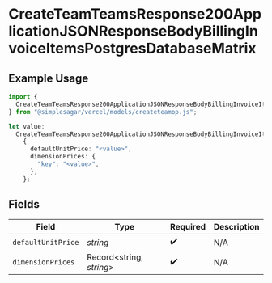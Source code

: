 # CreateTeamTeamsResponse200ApplicationJSONResponseBodyBillingInvoiceItemsPostgresDatabaseMatrix

## Example Usage

```typescript
import {
  CreateTeamTeamsResponse200ApplicationJSONResponseBodyBillingInvoiceItemsPostgresDatabaseMatrix,
} from "@simplesagar/vercel/models/createteamop.js";

let value:
  CreateTeamTeamsResponse200ApplicationJSONResponseBodyBillingInvoiceItemsPostgresDatabaseMatrix =
    {
      defaultUnitPrice: "<value>",
      dimensionPrices: {
        "key": "<value>",
      },
    };
```

## Fields

| Field                    | Type                     | Required                 | Description              |
| ------------------------ | ------------------------ | ------------------------ | ------------------------ |
| `defaultUnitPrice`       | *string*                 | :heavy_check_mark:       | N/A                      |
| `dimensionPrices`        | Record<string, *string*> | :heavy_check_mark:       | N/A                      |